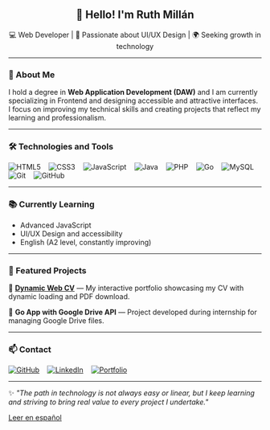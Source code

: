 <h2 align="center">👋 Hello! I'm Ruth Millán</h2>

<p align="center">
💻 Web Developer | 🎨 Passionate about UI/UX Design | 🌍 Seeking growth in technology
</p>

---

### 🚀 About Me

I hold a degree in **Web Application Development (DAW)** and I am currently specializing in Frontend and designing accessible and attractive interfaces.  
I focus on improving my technical skills and creating projects that reflect my learning and professionalism.

---

### 🛠️ Technologies and Tools

![HTML5](https://img.shields.io/badge/HTML5-E34F26?style=flat-square&logo=html5&logoColor=white) &nbsp;&nbsp; 
![CSS3](https://img.shields.io/badge/CSS3-1572B6?style=flat-square&logo=css3&logoColor=white) &nbsp;&nbsp; 
![JavaScript](https://img.shields.io/badge/JavaScript-F7DF1E?style=flat-square&logo=javascript&logoColor=black) &nbsp;&nbsp; 
![Java](https://img.shields.io/badge/Java-007396?style=flat-square&logo=java&logoColor=white) &nbsp;&nbsp; 
![PHP](https://img.shields.io/badge/PHP-777BB4?style=flat-square&logo=php&logoColor=white) &nbsp;&nbsp; 
![Go](https://img.shields.io/badge/Go-00ADD8?style=flat-square&logo=go&logoColor=white) &nbsp;&nbsp; 
![MySQL](https://img.shields.io/badge/MySQL-4479A1?style=flat-square&logo=mysql&logoColor=white) &nbsp;&nbsp; 
![Git](https://img.shields.io/badge/Git-F05032?style=flat-square&logo=git&logoColor=white) &nbsp;&nbsp; 
![GitHub](https://img.shields.io/badge/GitHub-181717?style=flat-square&logo=github&logoColor=white)

---

### 📚 Currently Learning
- Advanced JavaScript 
- UI/UX Design and accessibility  
- English (A2 level, constantly improving)

---

### 📌 Featured Projects

🔹 **[Dynamic Web CV](https://portfolio-ruth.vercel.app)** — My interactive portfolio showcasing my CV with dynamic loading and PDF download.

🔹 **Go App with Google Drive API** — Project developed during internship for managing Google Drive files.

---

### 📫 Contact

[![GitHub](https://img.shields.io/badge/GitHub-181717?style=flat&logo=github&logoColor=white)](https://github.com/Ruthmp)  &nbsp;&nbsp;&nbsp;[![LinkedIn](https://img.shields.io/badge/LinkedIn-0A66C2?style=flat&logo=linkedin&logoColor=white)](https://www.linkedin.com/in/ruth-millan-piqueras/) &nbsp;&nbsp;&nbsp;[![Portfolio](https://img.shields.io/badge/Portfolio-%2300C853.svg?style=flat&logo=aboutme&logoColor=white)](https://portfolio-ruth.vercel.app)

---

✨ *"The path in technology is not always easy or linear, but I keep learning and striving to bring real value to every project I undertake."*

[Leer en español](README.md)
